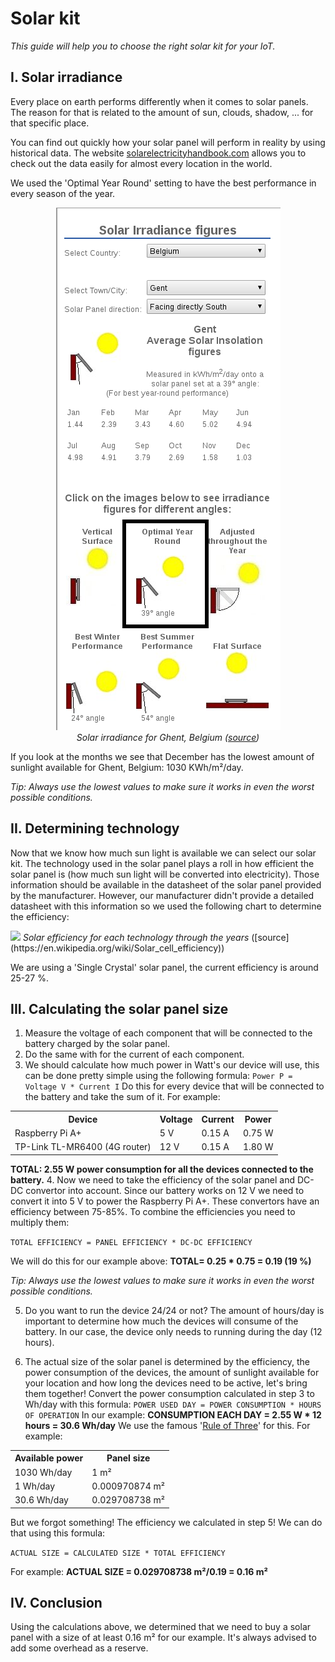# Solar kit
*This guide will help you to choose the right solar kit for your IoT.*

## I. Solar irradiance
Every place on earth performs differently when it comes to solar panels.
The reason for that is related to the amount of sun, clouds, shadow, ... for that specific place.

You can find out quickly how your solar panel will perform in reality by using historical data.
The website [solarelectricityhandbook.com](http://solarelectricityhandbook.com/solar-irradiance.html) allows you to check out the data easily for almost every location in the world.

We used the 'Optimal Year Round' setting to have the best performance in every season of the year.

<p align="center">
  <img src="images/solarirradiance.png" alt="Screenshot">
  <br>
  <i>Solar irradiance for Ghent, Belgium (<a href="http://solarelectricityhandbook.com/solar-irradiance.html" target="_blank">source</a>)</i>
</h1>

If you look at the months we see that December has the lowest amount of sunlight available for Ghent, Belgium: 1030 KWh/m²/day.

<i>Tip: Always use the lowest values to make sure it works in even the worst possible conditions.</i>

## II. Determining technology
Now that we know how much sun light is available we can select our solar kit.
The technology used in the solar panel plays a roll in how efficient the solar panel is (how much sun light will be converted into electricity). Those information should be available in the datasheet of the solar panel provided by the manufacturer. However, our manufacturer didn't provide a detailed datasheet with this information so we used the following chart to determine the efficiency:

<div style="align: center;">
	<img src="https://upload.wikimedia.org/wikipedia/commons/3/3d/PVeff%28rev170414%29.jpg"></img>
	<i>Solar efficiency for each technology through the years</i> ([source](https://en.wikipedia.org/wiki/Solar_cell_efficiency))
</div>

We are using a 'Single Crystal' solar panel, the current efficiency is around 25-27 %.

## III. Calculating the solar panel size
1. Measure the voltage of each component that will be connected to the battery charged by the solar panel.
2. Do the same with for the current of each component.
3. We should calculate how much power in Watt's our device will use, this can be done pretty simple using the following formula: ```Power P = Voltage V * Current I```
Do this for every device that will be connected to the battery and take the sum of it.
For example:
<table style="width:100%">
	<tr>
    	<th>Device</th>
    	<th>Voltage</th>
    	<th>Current</th>
		<th>Power</th>
	</tr>
	<tr>
    	<td>Raspberry Pi A+</td>
    	<td>5 V</td>
    	<td>0.15 A</td>
		<td>0.75 W</td>
	</tr>
	<tr>
		<td>TP-Link TL-MR6400 (4G router)</td>
		<td>12 V</td>
		<td>0.15 A</td>
		<td>1.80 W</td>
	</tr>
</table>

<b>TOTAL: 2.55 W power consumption for all the devices connected to the battery.</b>
4. Now we need to take the efficiency of the solar panel and DC-DC convertor into account. Since our battery works on 12 V we need to convert it into 5 V to power the Raspberry Pi A+. These convertors have an efficiency between 75-85%. To combine the efficiencies you need to multiply them:

```TOTAL EFFICIENCY = PANEL EFFICIENCY * DC-DC EFFICIENCY```


We will do this for our example above: <b>TOTAL= 0.25 * 0.75 = 0.19 (19 %)</b>

<i>Tip: Always use the lowest values to make sure it works in even the worst possible conditions.</i>

5. Do you want to run the device 24/24 or not? The amount of hours/day is important to determine how much the devices will consume of the battery. In our case, the device only needs to running during the day (12 hours).

6. The actual size of the solar panel is determined by the efficiency, the power consumption of the devices, the amount of sunlight available for your location and how long the devices need to be active, let's bring them together!
Convert the power consumption calculated in step 3 to Wh/day with this formula:
```POWER USED DAY = POWER CONSUMPTION * HOURS OF OPERATION```
In our example: <b>CONSUMPTION EACH DAY = 2.55 W * 12 hours = 30.6 Wh/day</b>
We use the famous '[Rule of Three](https://en.wikipedia.org/wiki/Cross-multiplication#Rule_of_Three)' for this. For example:
<table style="width:100%">
	<tr>
		<th>Available power</th>
		<th>Panel size</th>
	</tr>
	<tr>
		<td>1030 Wh/day</td>
		<td>1 m²</td>
	</tr>
	<tr>
		<td>1 Wh/day</td>
		<td>0.000970874 m²</td>
	</tr>
	<tr>
		<td>30.6 Wh/day</td>
		<td>0.029708738 m²</td>
	</tr>
</table>
But we forgot something! The efficiency we calculated in step 5! We can do that using this formula:

```ACTUAL SIZE = CALCULATED SIZE * TOTAL EFFICIENCY```


For example: <b>ACTUAL SIZE = 0.029708738 m²/0.19 = 0.16 m²</b>

## IV. Conclusion
Using the calculations above, we determined that we need to buy a solar panel with a size of at least 0.16 m² for our example. It's always advised to add some overhead as a reserve.
